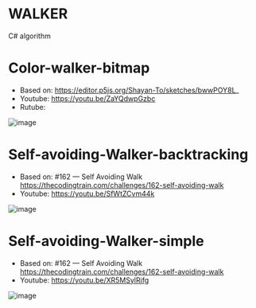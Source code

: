 # WALKER
 C# algorithm

# Color-walker-bitmap

- Based on: https://editor.p5js.org/Shayan-To/sketches/bwwPOY8L_
- Youtube: https://youtu.be/ZaYQdwpGzbc
- Rutube: 

![image](https://github.com/user-attachments/assets/4f4fde90-d17f-4eb2-962b-87b7cc86254b)


# Self-avoiding-Walker-backtracking

- Based on: #162 — Self Avoiding Walk  https://thecodingtrain.com/challenges/162-self-avoiding-walk
- Youtube: https://youtu.be/SfWtZCvm44k

![image](https://github.com/user-attachments/assets/0859e1c6-fb8f-4926-baa2-e2c74d469f58)


# Self-avoiding-Walker-simple

- Based on: #162 — Self Avoiding Walk  https://thecodingtrain.com/challenges/162-self-avoiding-walk
- Youtube: https://youtu.be/XR5MSylRjfg

![image](https://github.com/user-attachments/assets/d28a14fa-4015-467b-8c8e-74da3f918948)

